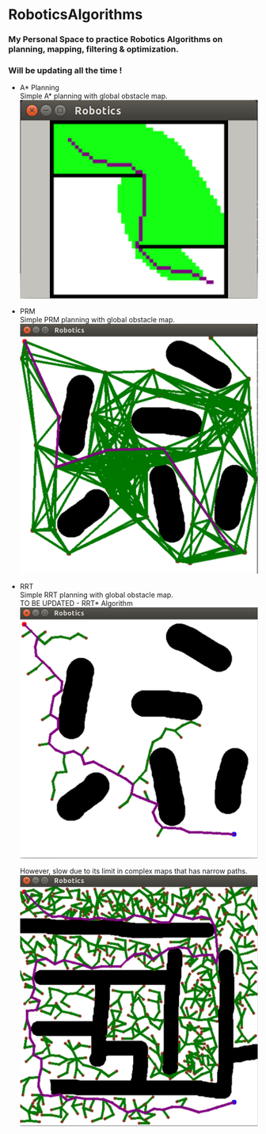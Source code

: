 # RoboticsAlgorithms

### My Personal Space to practice Robotics Algorithms on planning, mapping, filtering & optimization. 

### Will be updating all the time !

- A* Planning\
  Simple A* planning with global obstacle map.
  ![](./results/astar.png)

- PRM\
  Simple PRM planning with global obstacle map.
  ![](./results/prm.png)

- RRT\
  Simple RRT planning with global obstacle map.\
  TO BE UPDATED - RRT* Algorithm
  ![](./results/rrt.png)

  However, slow due to its limit in complex maps that has narrow paths.
  ![](./results/rrt2.png)


